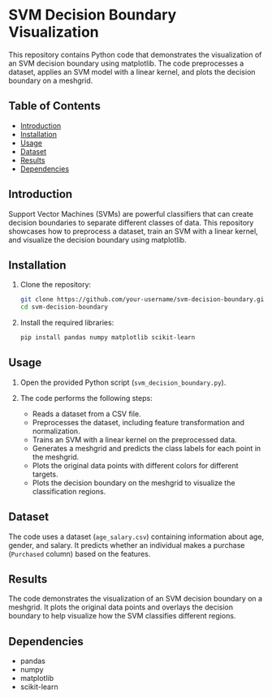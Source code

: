 # SVM Decision Boundary Visualization

This repository contains Python code that demonstrates the visualization of an SVM decision boundary using matplotlib. The code preprocesses a dataset, applies an SVM model with a linear kernel, and plots the decision boundary on a meshgrid.

## Table of Contents
- [Introduction](#introduction)
- [Installation](#installation)
- [Usage](#usage)
- [Dataset](#dataset)
- [Results](#results)
- [Dependencies](#dependencies)

## Introduction
Support Vector Machines (SVMs) are powerful classifiers that can create decision boundaries to separate different classes of data. This repository showcases how to preprocess a dataset, train an SVM with a linear kernel, and visualize the decision boundary using matplotlib.

## Installation
1. Clone the repository:
   ```sh
   git clone https://github.com/your-username/svm-decision-boundary.git
   cd svm-decision-boundary
   ```

2. Install the required libraries:
   ```sh
   pip install pandas numpy matplotlib scikit-learn
   ```

## Usage
1. Open the provided Python script (`svm_decision_boundary.py`).

2. The code performs the following steps:
   - Reads a dataset from a CSV file.
   - Preprocesses the dataset, including feature transformation and normalization.
   - Trains an SVM with a linear kernel on the preprocessed data.
   - Generates a meshgrid and predicts the class labels for each point in the meshgrid.
   - Plots the original data points with different colors for different targets.
   - Plots the decision boundary on the meshgrid to visualize the classification regions.

## Dataset
The code uses a dataset (`age_salary.csv`) containing information about age, gender, and salary. It predicts whether an individual makes a purchase (`Purchased` column) based on the features.

## Results
The code demonstrates the visualization of an SVM decision boundary on a meshgrid. It plots the original data points and overlays the decision boundary to help visualize how the SVM classifies different regions.

## Dependencies
- pandas
- numpy
- matplotlib
- scikit-learn
